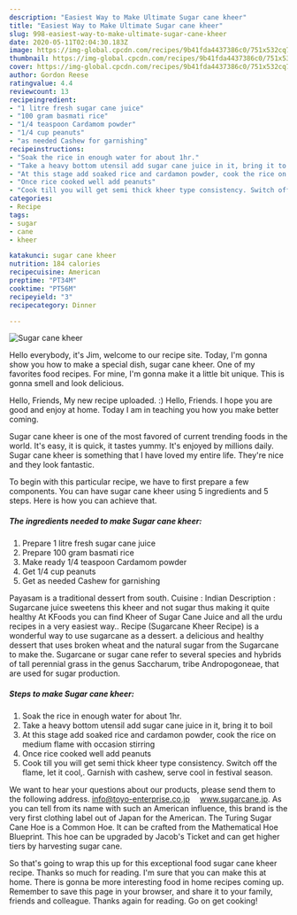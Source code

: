 ```yaml
---
description: "Easiest Way to Make Ultimate Sugar cane kheer"
title: "Easiest Way to Make Ultimate Sugar cane kheer"
slug: 998-easiest-way-to-make-ultimate-sugar-cane-kheer
date: 2020-05-11T02:04:30.183Z
image: https://img-global.cpcdn.com/recipes/9b41fda4437386c0/751x532cq70/sugar-cane-kheer-recipe-main-photo.jpg
thumbnail: https://img-global.cpcdn.com/recipes/9b41fda4437386c0/751x532cq70/sugar-cane-kheer-recipe-main-photo.jpg
cover: https://img-global.cpcdn.com/recipes/9b41fda4437386c0/751x532cq70/sugar-cane-kheer-recipe-main-photo.jpg
author: Gordon Reese
ratingvalue: 4.4
reviewcount: 13
recipeingredient:
- "1 litre fresh sugar cane juice"
- "100 gram basmati rice"
- "1/4 teaspoon Cardamom powder"
- "1/4 cup peanuts"
- "as needed Cashew for garnishing"
recipeinstructions:
- "Soak the rice in enough water for about 1hr."
- "Take a heavy bottom utensil add sugar cane juice in it, bring it to boil"
- "At this stage add soaked rice and cardamon powder, cook the rice on medium flame with occasion stirring"
- "Once rice cooked well add peanuts"
- "Cook till you will get semi thick kheer type consistency. Switch off the flame, let it cool,. Garnish with cashew, serve cool in festival season."
categories:
- Recipe
tags:
- sugar
- cane
- kheer

katakunci: sugar cane kheer 
nutrition: 184 calories
recipecuisine: American
preptime: "PT34M"
cooktime: "PT56M"
recipeyield: "3"
recipecategory: Dinner

---
```



![Sugar cane kheer](https://img-global.cpcdn.com/recipes/9b41fda4437386c0/751x532cq70/sugar-cane-kheer-recipe-main-photo.jpg)

Hello everybody, it's Jim, welcome to our recipe site. Today, I'm gonna show you how to make a special dish, sugar cane kheer. One of my favorites food recipes. For mine, I'm gonna make it a little bit unique. This is gonna smell and look delicious.

Hello, Friends, My new recipe uploaded. :) Hello, Friends. I hope you are good and enjoy at home. Today I am in teaching you how you make better coming.

Sugar cane kheer is one of the most favored of current trending foods in the world. It's easy, it is quick, it tastes yummy. It's enjoyed by millions daily. Sugar cane kheer is something that I have loved my entire life. They're nice and they look fantastic.


To begin with this particular recipe, we have to first prepare a few components. You can have sugar cane kheer using 5 ingredients and 5 steps. Here is how you can achieve that.

<!--inarticleads1-->

##### The ingredients needed to make Sugar cane kheer:

1. Prepare 1 litre fresh sugar cane juice
1. Prepare 100 gram basmati rice
1. Make ready 1/4 teaspoon Cardamom powder
1. Get 1/4 cup peanuts
1. Get as needed Cashew for garnishing


Payasam is a traditional dessert from south. Cuisine : Indian Description : Sugarcane juice sweetens this kheer and not sugar thus making it quite healthy At KFoods you can find Kheer of Sugar Cane Juice and all the urdu recipes in a very easiest way.. Recipe (Sugarcane Kheer Recipe) is a wonderful way to use sugarcane as a dessert. a delicious and healthy dessert that uses broken wheat and the natural sugar from the Sugarcane to make the. Sugarcane or sugar cane refer to several species and hybrids of tall perennial grass in the genus Saccharum, tribe Andropogoneae, that are used for sugar production. 

<!--inarticleads2-->

##### Steps to make Sugar cane kheer:

1. Soak the rice in enough water for about 1hr.
1. Take a heavy bottom utensil add sugar cane juice in it, bring it to boil
1. At this stage add soaked rice and cardamon powder, cook the rice on medium flame with occasion stirring
1. Once rice cooked well add peanuts
1. Cook till you will get semi thick kheer type consistency. Switch off the flame, let it cool,. Garnish with cashew, serve cool in festival season.


We want to hear your questions about our products, please send them to the following address. info@toyo-enterprise.co.jp ⠀ www.sugarcane.jp. As you can tell from its name with such an American influence, this brand is the very first clothing label out of Japan for the American. The Turing Sugar Cane Hoe is a Common Hoe. It can be crafted from the Mathematical Hoe Blueprint. This hoe can be upgraded by Jacob&#39;s Ticket and can get higher tiers by harvesting sugar cane. 

So that's going to wrap this up for this exceptional food sugar cane kheer recipe. Thanks so much for reading. I'm sure that you can make this at home. There is gonna be more interesting food in home recipes coming up. Remember to save this page in your browser, and share it to your family, friends and colleague. Thanks again for reading. Go on get cooking!
